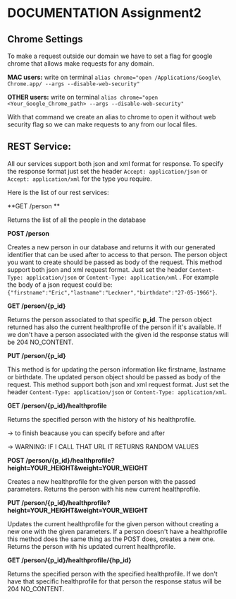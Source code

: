 DOCUMENTATION Assignment2
===========

Chrome Settings
----------------

To make a request outside our domain we have to set a flag for google chrome that allows make requests for any domain.

**MAC users:**
write on terminal `alias chrome="open /Applications/Google\ Chrome.app/ --args --disable-web-security"`

**OTHER users:**
write on terminal `alias chrome="open <Your_Google_Chrome_path> --args --disable-web-security"`

With that command we create an alias to chrome to open it without web security flag so we can make requests to any
from our local files.

REST Service:
----------------
All our services support both json and xml format for response. 
To specify the response format just set the header `Accept: application/json` or `Accept: application/xml` for the type you require.

Here is the list of our rest services:

**GET /person **

Returns the list of all the people in the database 

**POST /person**

Creates a new person in our database and returns it with our generated identifier that can be used after to access to that person. The person object you want to create should be passed as body of the request. This method support both json and xml request format. Just set the header `Content-Type: application/json` or `Content-Type: application/xml` . For example the body of a json request could be: `{"firstname":"Eric","lastname":"Leckner","birthdate":"27-05-1966"}`.

**GET /person/{p_id}**

Returns the person associated to that specific **p_id**. The person object returned has also the current healthprofile of the person if it's available. If we don't have a person associated with the given id the response status will be 204 NO_CONTENT.

**PUT /person/{p_id}**

This method is for updating the person information like firstname, lastname or birthdate. The updated person object should be passed as body of the request. This method support both json and xml request format. Just set the header `Content-Type: application/json` or `Content-Type: application/xml`.

**GET /person/{p_id}/healthprofile**

Returns the specified person with the history of his healthprofile.

-> to finish beacause you can specify before and after

-> WARNING: IF I CALL THAT URL IT RETURNS RANDOM VALUES

**POST /person/{p_id}/healthprofile?height=YOUR_HEIGHT&weight=YOUR_WEIGHT**

Creates a new healthprofile for the given person with the passed parameters. Returns the person with his new current healthprofile.

**PUT /person/{p_id}/healthprofile?height=YOUR_HEIGHT&weight=YOUR_WEIGHT**

Updates the current healthprofile for the given person without creating a new one with the given parameters. If a person doesn't have a healthprofile this method does the same thing as the POST does, creates a new one. Returns the person with his updated current healthprofile.

**GET /person/{p_id}/healthprofile/{hp_id}** 

Returns the specified person with the specified healthprofile. If we don't have that specific healthprofile for that person the response status will be 204 NO_CONTENT.

